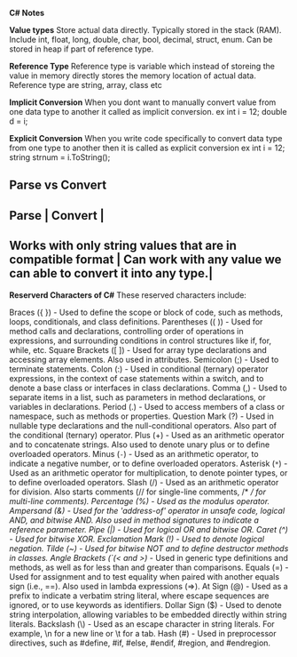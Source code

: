 **C# Notes**

**Value types**
Store actual data directly. Typically stored in the stack (RAM). 
Include int, float, long, double, char, bool, decimal, struct, enum.
Can be stored in heap if part of reference type.

**Reference Type**
Reference type is variable which instead of storeing the value in memory directly stores the memory location of actual data.
Reference type are string, array, class etc

**Implicit Conversion**
When you dont want to manually convert value from one data type to another it called as implicit conversion.
ex 
int i = 12;
double d = i;

**Explicit Conversion**
When you write code specifically to convert data type from one type to another then it is called as explicit conversion
ex 
int i = 12;
string strnum = i.ToString();

**Parse vs Convert**
-------------------------------------------------------------------------------------------------------------------------------
Parse                                                        | Convert                                                         |
-------------------------------------------------------------------------------------------------------------------------------
Works with only string values that are in compatible format  | Can work with any value we can able to convert it into any type.|
-------------------------------------------------------------------------------------------------------------------------------

**Reserverd Characters of C#**
These reserved characters include:

Braces ({ }) - Used to define the scope or block of code, such as methods, loops, conditionals, and class definitions.
Parentheses (( )) - Used for method calls and declarations, controlling order of operations in expressions, and surrounding conditions in control structures like if, for, while, etc.
Square Brackets ([ ]) - Used for array type declarations and accessing array elements. Also used in attributes.
Semicolon (;) - Used to terminate statements.
Colon (:) - Used in conditional (ternary) operator expressions, in the context of case statements within a switch, and to denote a base class or interfaces in class declarations.
Comma (,) - Used to separate items in a list, such as parameters in method declarations, or variables in declarations.
Period (.) - Used to access members of a class or namespace, such as methods or properties.
Question Mark (?) - Used in nullable type declarations and the null-conditional operators. Also part of the conditional (ternary) operator.
Plus (+) - Used as an arithmetic operator and to concatenate strings. Also used to denote unary plus or to define overloaded operators.
Minus (`-`) - Used as an arithmetic operator, to indicate a negative number, or to define overloaded operators.
Asterisk (`*`) - Used as an arithmetic operator for multiplication, to denote pointer types, or to define overloaded operators.
Slash (/) - Used as an arithmetic operator for division. Also starts comments (// for single-line comments, /* */ for multi-line comments).
Percentage (%) - Used as the modulus operator.
Ampersand (&) - Used for the 'address-of' operator in unsafe code, logical AND, and bitwise AND. Also used in method signatures to indicate a reference parameter.
Pipe (|) - Used for logical OR and bitwise OR.
Caret (^) - Used for bitwise XOR.
Exclamation Mark (!) - Used to denote logical negation.
Tilde (~) - Used for bitwise NOT and to define destructor methods in classes.
*Angle Brackets (`(< and >)** - Used in generic type definitions and methods, as well as for less than and greater than comparisons.
Equals (=) - Used for assignment and to test equality when paired with another equals sign (i.e., ==). Also used in lambda expressions (=>).
At Sign (@) - Used as a prefix to indicate a verbatim string literal, where escape sequences are ignored, or to use keywords as identifiers.
Dollar Sign ($) - Used to denote string interpolation, allowing variables to be embedded directly within string literals.
Backslash (\\) - Used as an escape character in string literals. For example, \\n for a new line or \\t for a tab.
Hash (#) - Used in preprocessor directives, such as #define, #if, #else, #endif, #region, and #endregion.
